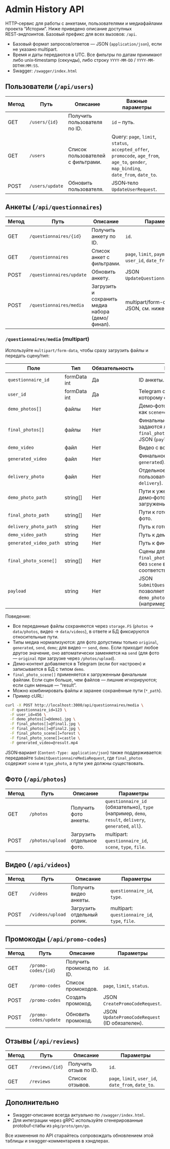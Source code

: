 # Admin History API

HTTP‑сервис для работы с анкетами, пользователями и медиафайлами проекта “Истории”. Ниже приведено описание доступных REST‑эндпоинтов. Базовый префикс для всех вызовов: `/api`.

- Базовый формат запросов/ответов — JSON (`application/json`), если не указано multipart.
- Время и даты передаются в UTC. Все фильтры по датам принимают либо unix‑timestamp (секунды), либо строку `YYYY-MM-DD` / `YYYY-MM-DDTHH:MM:SS`.
- Swagger: `/swagger/index.html`

## Пользователи (`/api/users`)

| Метод | Путь           | Описание | Важные параметры |
|-------|----------------|----------|------------------|
| GET   | `/users/{id}`  | Получить пользователя по ID. | `id` – путь. |
| GET   | `/users`       | Список пользователей с фильтрами. | Query: `page`, `limit`, `status`, `accepted_offer`, `promocode`, `age_from`, `age_to`, `gender`, `map_binding`, `date_from`, `date_to`. |
| POST  | `/users/update`| Обновить пользователя. | JSON‑тело `UpdateUserRequest`. |

## Анкеты (`/api/questionnaires`)

| Метод | Путь                | Описание | Параметры |
|-------|---------------------|----------|-----------|
| GET   | `/questionnaires/{id}` | Получить анкету по ID. | `id`. |
| GET   | `/questionnaires`   | Список анкет с фильтрами. | `page`, `limit`, `payment`, `status`, `user_id`, `date_from`, `date_to`. |
| POST  | `/questionnaires/update` | Обновить анкету. | JSON `UpdateQuestionnaireRequest`. |
| POST  | `/questionnaires/media`  | Загрузить и сохранить медиа набора (демо/финал). | multipart/form-data или JSON, см. ниже. |

### `/questionnaires/media` (multipart)

Используйте `multipart/form-data`, чтобы сразу загрузить файлы и передать сцену/тип:

| Поле | Тип | Обязательность | Назначение |
|------|-----|----------------|------------|
| `questionnaire_id` | formData int | Да | ID анкеты. |
| `user_id` | formData int | Да | Telegram chat_id пользователя, которому отправляются демо. |
| `demo_photos[]` | файлы | Нет | Демо‑фото; будет сохранено как `scene=demo`. |
| `final_photos[]` | файлы | Нет | Финальные фото; сцены задаются либо через `final_photo_scene[]`, либо в JSON (`payload`). |
| `demo_video` | файл | Нет | Видео с водяным знаком. |
| `generated_video` | файл | Нет | Финальное видео (type `generated`). |
| `delivery_photo` | файл | Нет | Отдельное фото для отправки пользователю (scene/type `delivery`). |
| `demo_photo_path` | string[] | Нет | Пути к уже существующим демо‑фото (если файлы загружены заранее). |
| `final_photo_path` | string[] | Нет | Пути к готовым финальным фото. |
| `delivery_photo_path` | string | Нет | Путь к готовому delivery‑фото. |
| `demo_video_path` | string | Нет | Путь к демо‑видео. |
| `generated_video_path` | string | Нет | Путь к финальному видео. |
| `final_photo_scene[]` | string[] | Нет | Сцены для файлов `final_photos[]` и/или площадок без `scene` в payload. Порядок соответствует порядку файлов. |
| `payload` | string | Нет | JSON `SubmitQuestionnaireMediaRequest`, позволяет передать структуры `demo_photos`, `final_photos` и др. (например, сцены по индексам). |

Поведение:

- Все переданные файлы сохраняются через `storage.FS` (`photos` → `data/photos`, видео → `data/videos`), в ответе и БД фиксируются относительные пути.
- Типы медиа нормализуются: для фото допустимы только `original`, `generated`, `send`, `demo`; для видео — `send`, `demo`. Если приходит любое другое значение, оно автоматически заменяется на `send` (для фото — `original` при загрузке через `/photos/upload`).
- Демо‑контент добавляется в Telegram (если бот настроен) и записывается в БД с типом `demo`.
- `final_photo_scene[]` применяется к загруженным финальным файлам. Если сцен больше, чем файлов — лишние игнорируются; если сцен меньше — “result”.
- Можно комбинировать файлы и заранее сохранённые пути (`*_path`).
- Пример cURL:

```bash
curl -X POST http://localhost:3000/api/questionnaires/media \
  -F questionnaire_id=123 \
  -F user_id=456 \
  -F demo_photos[]=@demo1.jpg \
  -F final_photos[]=@final1.jpg \
  -F final_photos[]=@final2.jpg \
  -F final_photo_scene[]=forest \
  -F final_photo_scene[]=castle \
  -F generated_video=@result.mp4
```

JSON‑вариант (`Content-Type: application/json`) также поддерживается: передавайте `SubmitQuestionnaireMediaRequest`, где `final_photos` содержит `scene` и `type_photo`, а пути уже должны существовать.

## Фото (`/api/photos`)

| Метод | Путь            | Описание | Параметры |
|-------|-----------------|----------|-----------|
| GET   | `/photos`       | Получить фото анкеты. | `questionnaire_id` (обязательно), `type` (например, `demo`, `result`, `delivery`, `generated`, `all`). |
| POST  | `/photos/upload`| Загрузить отдельное фото. | multipart: `questionnaire_id`, `scene`, `type`, `file`. |

## Видео (`/api/videos`)

| Метод | Путь            | Описание | Параметры |
|-------|-----------------|----------|-----------|
| GET   | `/videos`       | Получить видео анкеты. | `questionnaire_id`, `type`. |
| POST  | `/videos/upload`| Загрузить отдельный ролик. | multipart: `questionnaire_id`, `type`, `file`. |

## Промокоды (`/api/promo-codes`)

| Метод | Путь                   | Описание | Параметры |
|-------|------------------------|----------|-----------|
| GET   | `/promo-codes/{id}`    | Получить промокод по ID. | `id`. |
| GET   | `/promo-codes`         | Список промокодов. | `page`, `limit`, `status`. |
| POST  | `/promo-codes`         | Создать промокод. | JSON `CreatePromoCodeRequest`. |
| POST  | `/promo-codes/update`  | Обновить промокод. | JSON `UpdatePromoCodeRequest` (ID обязателен). |

## Отзывы (`/api/reviews`)

| Метод | Путь           | Описание | Параметры |
|-------|----------------|----------|-----------|
| GET   | `/reviews/{id}`| Получить отзыв по ID. | `id`. |
| GET   | `/reviews`     | Список отзывов. | `page`, `limit`, `user_id`, `date_from`, `date_to`. |

## Дополнительно

- Swagger‑описание всегда актуально по `/swagger/index.html`.
- Для интеграции через gRPC используйте сгенерированные protobuf‑стабы из `pkg/proto/gen/go`.

Все изменения по API старайтесь сопровождать обновлением этой таблицы и swagger‑комментариев в хэндлерах.
